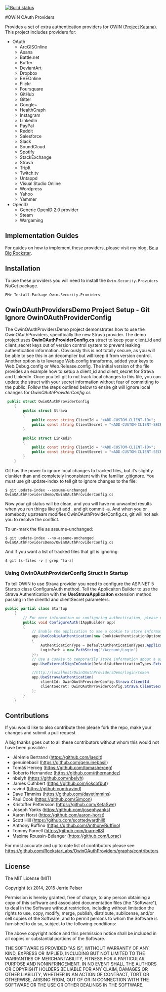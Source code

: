 [![Build status](https://ci.appveyor.com/api/projects/status/su8q95onnarswjaq/branch/master?svg=true)](https://ci.appveyor.com/project/ByteBlast/owinoauthproviders/branch/master)


#OWIN OAuth Providers

Provides a set of extra authentication providers for OWIN ([Project Katana](http://katanaproject.codeplex.com/)).  This project includes providers for:
- OAuth
  - ArcGISOnline
  - Asana
  - Battle.net
  - Buffer
  - DeviantArt
  - Dropbox
  - EVEOnline
  - Flickr
  - Foursquare
  - GitHub
  - Gitter
  - Google+
  - HealthGraph
  - Instagram
  - LinkedIn
  - PayPal
  - Reddit
  - Salesforce
  - Slack
  - SoundCloud
  - Spotify
  - StackExchange
  - Strava
  - TripIt
  - Twitch.tv
  - Untappd
  - Visual Studio Online
  - Wordpress
  - Yahoo
  - Yammer
- OpenID
  - Generic OpenID 2.0 provider
  - Steam
  - Wargaming

## Implementation Guides
For guides on how to implement these providers, please visit my blog, [Be a Big Rockstar](http://www.beabigrockstar.com).

## Installation
To use these providers you will need to install the ```Owin.Security.Providers``` NuGet package.

```
PM> Install-Package Owin.Security.Providers
```

## OwinOAuthProvidersDemo Project Setup - Git Ignore OwinOAuthProviderConfig
The OwinOAuthProvidersDemo project demonstrates how to use the OwinOAuthProviders, specifically the new Strava provider. The demo project uses **OwinOAuthProviderConfig.cs** struct to keep your client_id and client_secret keys out of version control system to prevent leaking authentication information.  Obviously this is not totally secure, as you will be able to see this in an decompiler but will keep it from version control.  Another option is to leverage Web.config transforms, added your keys to Web.Debug.config or Web.Release.config.  The initial version of the file provides an example how to setup a client_id and client_secret for Strava and LinkedIn.  Once you tell git to not track local changes to this file, you can update the struct with your secret information without fear of committing to the public.  Follow the steps outlined below to ensire git will ignore local changes for *OwinOAuthProviderConfig.cs*

```csharp
 public struct OwinOAuthProviderConfig
    {
        public struct Strava
        {
            public const string ClientId = "<ADD-CUSTOM-CLIENT-ID>";
            public const string ClientSecret = "<ADD-CUSTOM-CLIENT-SECRET>";
        }

        public struct LinkedIn
        {
            public const string ClientId = "<ADD-CUSTOM-CLIENT-ID>";
            public const string ClientSecret = "<ADD-CUSTOM-CLIENT-SECRET>";
        }
    }
```

Git has the power to ignore local changes to tracked files, but it’s slightly clunkier than and completely inconsistent with the familiar .gitignore. You must use git update-index to tell git to ignore changes to the file:

```
$ git update-index --assume-unchanged OwinOAuthProvidersDemo/OwinOAuthProviderConfig.cs
```
Now your git status will be clean, and you will have no unwanted results when you run things like git add . and git commit -a. And when you or somebody upstream modifies OwinOAuthProviderConfig.cs, git will not ask you to resolve the conflict.

To un-mark the file as assume-unchanged:

```
$ git update-index --no-assume-unchanged OwinOAuthProvidersDemo/OwinOAuthProviderConfig.cs
```
And if you want a list of tracked files that git is ignoring:

```
$ git ls-files -v | grep ^[a-z]
```

### Using OwinOAuthProviderConfig Struct in Startup
To tell OWIN to use Strava provider you need to configure the ASP.NET 5 Startup class ConfigureAuth method.  Tell the Applicaiton Builder to use the Strava Authentication with the **UseStravaApplicaiton** extension method passing in the clientId and clientSecret parameters.

```csharp
public partial class Startup
    {
        // For more information on configuring authentication, please visit http://go.microsoft.com/fwlink/?LinkId=301864
        public void ConfigureAuth(IAppBuilder app)
        {
            // Enable the application to use a cookie to store information for the signed in user
            app.UseCookieAuthentication(new CookieAuthenticationOptions
            {
                AuthenticationType = DefaultAuthenticationTypes.ApplicationCookie,
                LoginPath = new PathString("/Account/Login")
            });
            // Use a cookie to temporarily store information about a user logging in with a third party login provider
            app.UseExternalSignInCookie(DefaultAuthenticationTypes.ExternalCookie);

            //http://localhost/OwinOAuthProvidersDemo/login/token
            app.UseStravaAuthentication(
                clientId: OwinOAuthProviderConfig.Strava.ClientId,
                clientSecret: OwinOAuthProviderConfig.Strava.ClientSecret
            );
        }
    }
```

## Contributions

If you would like to also contribute then please fork the repo, make your changes and submit a pull request.

A big thanks goes out to all these contributors without whom this would not have been possible.:
* Jérémie Bertrand (https://github.com/laedit)
* genuinebasil (https://github.com/genuinebasil)
* Tomáš Herceg (https://github.com/tomasherceg)
* Roberto Hernandez (https://github.com/rjhernandez)
* nbelyh (https://github.com/nbelyh)
* James Cuthbert (https://github.com/jokcofbut)
* ravind (https://github.com/ravind)
* Dave Timmins (https://github.com/davetimmins)
* Paul Cook (https://github.com/Simcon)
* Kristoffer Pettersson (https://github.com/KetaSwe)
* Joseph Yanks (https://github.com/josephyanks)
* Aaron Horst (https://github.com/aaron-horst)
* Scott Hill (https://github.com/scottedwardhill)
* Anthony Ruffino (https://github.com/AnthonyRuffino)
* Tommy Parnell (https://github.com/tparnell8)
* Maxime Roussin-Bélanger (https://github.com/Lorac)

For most accurate and up to date list of contributors please see https://github.com/RockstarLabs/OwinOAuthProviders/graphs/contributors

## License

The MIT License (MIT)

Copyright (c) 2014, 2015 Jerrie Pelser

Permission is hereby granted, free of charge, to any person obtaining a copy
of this software and associated documentation files (the "Software"), to deal
in the Software without restriction, including without limitation the rights
to use, copy, modify, merge, publish, distribute, sublicense, and/or sell
copies of the Software, and to permit persons to whom the Software is
furnished to do so, subject to the following conditions:

The above copyright notice and this permission notice shall be included in all
copies or substantial portions of the Software.

THE SOFTWARE IS PROVIDED "AS IS", WITHOUT WARRANTY OF ANY KIND, EXPRESS OR
IMPLIED, INCLUDING BUT NOT LIMITED TO THE WARRANTIES OF MERCHANTABILITY,
FITNESS FOR A PARTICULAR PURPOSE AND NONINFRINGEMENT. IN NO EVENT SHALL THE
AUTHORS OR COPYRIGHT HOLDERS BE LIABLE FOR ANY CLAIM, DAMAGES OR OTHER
LIABILITY, WHETHER IN AN ACTION OF CONTRACT, TORT OR OTHERWISE, ARISING FROM,
OUT OF OR IN CONNECTION WITH THE SOFTWARE OR THE USE OR OTHER DEALINGS IN THE
SOFTWARE.
